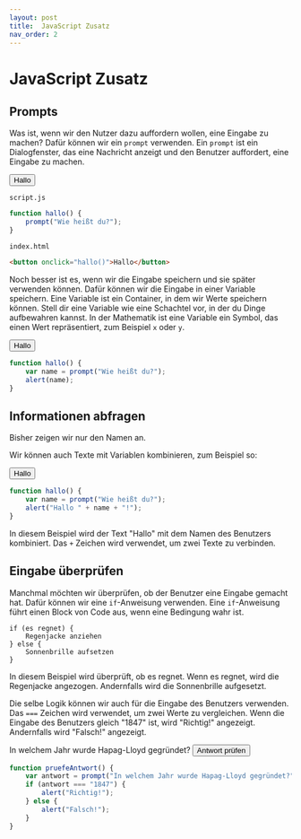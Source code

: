 ```yaml
---
layout: post
title:  JavaScript Zusatz
nav_order: 2
---
```


# JavaScript Zusatz

## Prompts

Was ist, wenn wir den Nutzer dazu auffordern wollen, eine Eingabe zu machen? Dafür können wir ein `prompt` verwenden. Ein `prompt` ist ein Dialogfenster, das eine Nachricht anzeigt und den Benutzer auffordert, eine Eingabe zu machen. 

<div class="code-example">
<button onclick="halloPromptOnly()">Hallo</button>
</div>

`script.js`
```javascript
function hallo() {
    prompt("Wie heißt du?");
}
```

`index.html`
```html
<button onclick="hallo()">Hallo</button>
```

Noch besser ist es, wenn wir die Eingabe speichern und sie später verwenden können. Dafür können wir die Eingabe in einer Variable speichern. Eine Variable ist ein Container, in dem wir Werte speichern können. Stell dir eine Variable wie eine Schachtel vor, in der du Dinge aufbewahren kannst. In der Mathematik ist eine Variable ein Symbol, das einen Wert repräsentiert, zum Beispiel `x` oder `y`.

<div class="code-example">
<button onclick="halloAlertName()">Hallo</button>
</div>

```javascript
function hallo() {
    var name = prompt("Wie heißt du?");
    alert(name);
}
```

## Informationen abfragen



Bisher zeigen wir nur den Namen an. 

Wir können auch Texte mit Variablen kombinieren, zum Beispiel so:

<div class="code-example">
<button onclick="halloAlertNameFull()">Hallo</button>
</div>

```javascript
function hallo() {
    var name = prompt("Wie heißt du?");
    alert("Hallo " + name + "!");
}
```

In diesem Beispiel wird der Text "Hallo" mit dem Namen des Benutzers kombiniert. Das `+` Zeichen wird verwendet, um zwei Texte zu verbinden.

## Eingabe überprüfen

Manchmal möchten wir überprüfen, ob der Benutzer eine Eingabe gemacht hat. Dafür können wir eine `if`-Anweisung verwenden. Eine `if`-Anweisung führt einen Block von Code aus, wenn eine Bedingung wahr ist.

```
if (es regnet) {
    Regenjacke anziehen
} else {
    Sonnenbrille aufsetzen
}
```

In diesem Beispiel wird überprüft, ob es regnet. Wenn es regnet, wird die Regenjacke angezogen. Andernfalls wird die Sonnenbrille aufgesetzt.

Die selbe Logik können wir auch für die Eingabe des Benutzers verwenden. Das `===` Zeichen wird verwendet, um zwei Werte zu vergleichen. Wenn die Eingabe des Benutzers gleich "1847" ist, wird "Richtig!" angezeigt. Andernfalls wird "Falsch!" angezeigt.

<div class="code-example">
In welchem Jahr wurde Hapag-Lloyd gegründet? <button onclick="pruefeAntwort()">Antwort prüfen</button>
</div>

```javascript
function pruefeAntwort() {
    var antwort = prompt("In welchem Jahr wurde Hapag-Lloyd gegründet?");
    if (antwort === "1847") {
        alert("Richtig!");
    } else {
        alert("Falsch!");
    }
}
```


<script>
function halloPromptOnly() {
    prompt("Wie heißt du?");
}

function halloAlertName() {
    var name = prompt("Wie heißt du?");
    alert(name);
}

function halloAlertNameFull() {
    var name = prompt("Wie heißt du?");
    alert("Hallo " + name + "!");
}

function pruefeAntwort() {
    var antwort = prompt("In welchem Jahr wurde Hapag-Lloyd gegründet?");
    if (antwort === "1847") {
        alert("Richtig!");
    } else {
        alert("Falsch!");
    }
}
</script>